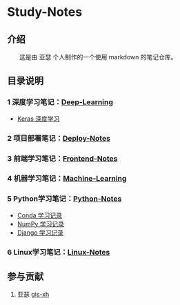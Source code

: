 # Study-Notes

## 介绍

&emsp;&emsp;这是由 亚瑟 个人制作的一个使用 markdown 的笔记仓库。



## 目录说明

### 1 深度学习笔记：[Deep-Learning](./deep-learning)

- [Keras 深度学习](./deep-learning/Keras)

### 2 项目部署笔记：[Deploy-Notes](./deploy)

### 3 前端学习笔记：[Frontend-Notes](./frontend)

### 4 机器学习笔记：[Machine-Learning](./machine-learning)

### 5 Python学习笔记：[Python-Notes](./python)

- [Conda 学习记录](./python/01conda)
- [NumPy 学习记录](./python/02data_analysis/numpy)
- [Django 学习记录](./python/03django)

### 6 Linux学习笔记：[Linux-Notes](./linux)



## 参与贡献

1.  亚瑟 [gis-xh](https://github.com/gis-xh)